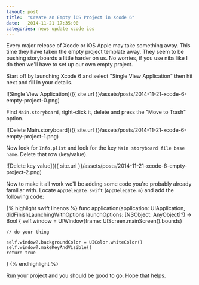 ```yaml
---
layout: post
title:  "Create an Empty iOS Project in Xcode 6"
date:   2014-11-21 17:35:00
categories: news update xcode ios
---
```


Every major release of Xcode or iOS Apple may take something away. This time they have taken the empty project template away. They seem to be pushing storyboards a little harder on us. No worries, if you use nibs like I do then we'll have to set up our own empty project.

Start off by launching Xcode 6 and select "Single View Application" then hit next and fill in your details.

![Single View Application]({{ site.url }}/assets/posts/2014-11-21-xcode-6-empty-project-0.png)

Find `Main.storyboard`, right-click it, delete and press the "Move to Trash" option.

![Delete Main.storyboard]({{ site.url }}/assets/posts/2014-11-21-xcode-6-empty-project-1.png)

Now look for `Info.plist` and look for the key `Main storyboard file base name`. Delete that row (key/value).

![Delete key value]({{ site.url }}/assets/posts/2014-11-21-xcode-6-empty-project-2.png)

Now to make it all work we'll be adding some code you're probably already familiar with. Locate `AppDelegate.swift` (`AppDelegate.m`) and add the following code:

{% highlight swift linenos %}
func application(application: UIApplication, didFinishLaunchingWithOptions launchOptions: [NSObject: AnyObject]?) -> Bool {
    self.window = UIWindow(frame: UIScreen.mainScreen().bounds)

    // do your thing

    self.window?.backgroundColor = UIColor.whiteColor()
    self.window?.makeKeyAndVisible()
    return true
}
{% endhighlight %}

Run your project and you should be good to go. Hope that helps.
